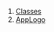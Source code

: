 1.  [Classes](custom_painters_talawa_logo/#classes)
2.  [AppLogo](custom_painters_talawa_logo/AppLogo-class.html)
